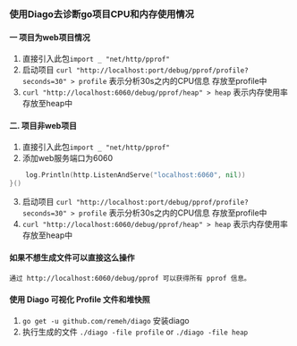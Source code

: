 ### 使用Diago去诊断go项目CPU和内存使用情况

#### 一 项目为web项目情况
1. 直接引入此包```import _ "net/http/pprof"```
2. 启动项目 `curl "http://localhost:port/debug/pprof/profile?seconds=30" > profile` 表示分析30s之内的CPU信息 存放至profile中
3. `curl "http://localhost:6060/debug/pprof/heap" > heap` 表示内存使用率 存放至heap中

#### 二. 项目非web项目
1. 直接引入此包```import _ "net/http/pprof"```
2. 添加web服务端口为6060

```go func() {
    log.Println(http.ListenAndServe("localhost:6060", nil))
}()
```
3. 启动项目 `curl "http://localhost:port/debug/pprof/profile?seconds=30" > profile` 表示分析30s之内的CPU信息 存放至profile中
4. `curl "http://localhost:6060/debug/pprof/heap" > heap` 表示内存使用率 存放至heap中

#### 如果不想生成文件可以直接这么操作
```
通过 http://localhost:6060/debug/pprof 可以获得所有 pprof 信息。
```

#### 使用 Diago 可视化 Profile 文件和堆快照
1. `go get -u github.com/remeh/diago` 安装diago
2. 执行生成的文件 `./diago -file profile` or `./diago -file heap`


